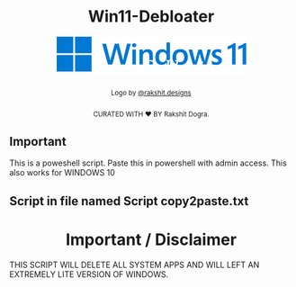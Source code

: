 <h1 align="center">Win11-Debloater</h1>
<p align="center">
  <a href="https://github.com/rakshitdogra/Win11-Debloater"><img src="icon.png" alt="Logo"></img></a>
  </br>
  </br>
  <sub>Logo by <a href="https://www.instagram.com/rakshit.designs/">@rakshit.designs</a></sub>
  </br>
   </br>
  <sub>CURATED WITH ❤️ BY Rakshit Dogra.</sub>
</p>

<h2>Important</h2>
This is a poweshell script. Paste this in powershell with admin access. This also works for WINDOWS 10
<h2>Script in file named Script copy2paste.txt</h2>
<h1 align="center">Important / Disclaimer</h1>
THIS SCRIPT WILL DELETE ALL SYSTEM APPS AND WILL LEFT AN EXTREMELY LITE VERSION OF WINDOWS.
